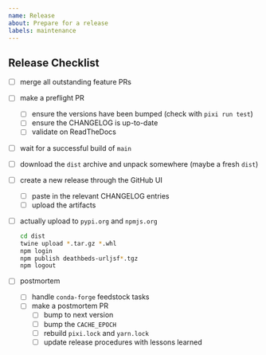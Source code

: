 ```yaml
---
name: Release
about: Prepare for a release
labels: maintenance
---
```


## Release Checklist

- [ ] merge all outstanding feature PRs
- [ ] make a preflight PR
  - [ ] ensure the versions have been bumped (check with `pixi run test`)
  - [ ] ensure the CHANGELOG is up-to-date
  - [ ] validate on ReadTheDocs
- [ ] wait for a successful build of `main`
- [ ] download the `dist` archive and unpack somewhere (maybe a fresh `dist`)
- [ ] create a new release through the GitHub UI
  - [ ] paste in the relevant CHANGELOG entries
  - [ ] upload the artifacts
- [ ] actually upload to `pypi.org` and `npmjs.org`

  ```bash
  cd dist
  twine upload *.tar.gz *.whl
  npm login
  npm publish deathbeds-urljsf*.tgz
  npm logout
  ```

- [ ] postmortem
  - [ ] handle `conda-forge` feedstock tasks
  - [ ] make a postmortem PR
    - [ ] bump to next version
    - [ ] bump the `CACHE_EPOCH`
    - [ ] rebuild `pixi.lock` and `yarn.lock`
    - [ ] update release procedures with lessons learned
